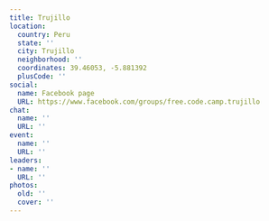 ```yaml
---
title: Trujillo
location:
  country: Peru
  state: ''
  city: Trujillo
  neighborhood: ''
  coordinates: 39.46053, -5.881392
  plusCode: ''
social:
  name: Facebook page
  URL: https://www.facebook.com/groups/free.code.camp.trujillo
chat:
  name: ''
  URL: ''
event:
  name: ''
  URL: ''
leaders:
- name: ''
  URL: ''
photos:
  old: ''
  cover: ''
---
```

